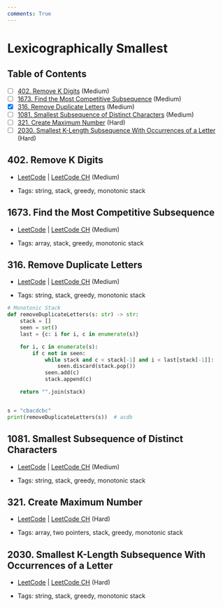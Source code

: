 ```yaml
---
comments: True
---
```


# Lexicographically Smallest

## Table of Contents

- [ ] [402. Remove K Digits](https://leetcode.cn/problems/remove-k-digits/) (Medium)
- [ ] [1673. Find the Most Competitive Subsequence](https://leetcode.cn/problems/find-the-most-competitive-subsequence/) (Medium)
- [x] [316. Remove Duplicate Letters](https://leetcode.cn/problems/remove-duplicate-letters/) (Medium)
- [ ] [1081. Smallest Subsequence of Distinct Characters](https://leetcode.cn/problems/smallest-subsequence-of-distinct-characters/) (Medium)
- [ ] [321. Create Maximum Number](https://leetcode.cn/problems/create-maximum-number/) (Hard)
- [ ] [2030. Smallest K-Length Subsequence With Occurrences of a Letter](https://leetcode.cn/problems/smallest-k-length-subsequence-with-occurrences-of-a-letter/) (Hard)

## 402. Remove K Digits

-   [LeetCode](https://leetcode.com/problems/remove-k-digits/) | [LeetCode CH](https://leetcode.cn/problems/remove-k-digits/) (Medium)

-   Tags: string, stack, greedy, monotonic stack
## 1673. Find the Most Competitive Subsequence

-   [LeetCode](https://leetcode.com/problems/find-the-most-competitive-subsequence/) | [LeetCode CH](https://leetcode.cn/problems/find-the-most-competitive-subsequence/) (Medium)

-   Tags: array, stack, greedy, monotonic stack
## 316. Remove Duplicate Letters

-   [LeetCode](https://leetcode.com/problems/remove-duplicate-letters/) | [LeetCode CH](https://leetcode.cn/problems/remove-duplicate-letters/) (Medium)

-   Tags: string, stack, greedy, monotonic stack
```python title="316. Remove Duplicate Letters - Python Solution"
# Monotonic Stack
def removeDuplicateLetters(s: str) -> str:
    stack = []
    seen = set()
    last = {c: i for i, c in enumerate(s)}

    for i, c in enumerate(s):
        if c not in seen:
            while stack and c < stack[-1] and i < last[stack[-1]]:
                seen.discard(stack.pop())
            seen.add(c)
            stack.append(c)

    return "".join(stack)


s = "cbacdcbc"
print(removeDuplicateLetters(s))  # acdb

```

## 1081. Smallest Subsequence of Distinct Characters

-   [LeetCode](https://leetcode.com/problems/smallest-subsequence-of-distinct-characters/) | [LeetCode CH](https://leetcode.cn/problems/smallest-subsequence-of-distinct-characters/) (Medium)

-   Tags: string, stack, greedy, monotonic stack
## 321. Create Maximum Number

-   [LeetCode](https://leetcode.com/problems/create-maximum-number/) | [LeetCode CH](https://leetcode.cn/problems/create-maximum-number/) (Hard)

-   Tags: array, two pointers, stack, greedy, monotonic stack
## 2030. Smallest K-Length Subsequence With Occurrences of a Letter

-   [LeetCode](https://leetcode.com/problems/smallest-k-length-subsequence-with-occurrences-of-a-letter/) | [LeetCode CH](https://leetcode.cn/problems/smallest-k-length-subsequence-with-occurrences-of-a-letter/) (Hard)

-   Tags: string, stack, greedy, monotonic stack
